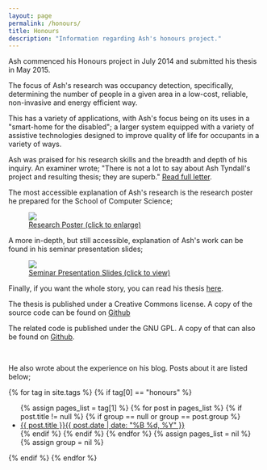 ```yaml
---
layout: page
permalink: /honours/
title: Honours
description: "Information regarding Ash's honours project."
---
```


Ash commenced his Honours project in July 2014 and submitted his thesis in May 2015.

The focus of Ash's research was occupancy detection, specifically, determining the number of people in a given area in a low-cost, reliable, non-invasive and energy efficient way.

This has a variety of applications, with Ash's focus being on its uses in a "smart-home for the disabled"​; a larger system equipped with a variety of assistive technologies designed to improve quality of life for occupants in a variety of ways.

Ash was praised for his research skills and the breadth and depth of his inquiry. An examiner wrote; "There is not a lot to say about Ash Tyndall's project and resulting thesis; they are superb."​ [Read full letter](MichaelWiseFeedback.pdf).

The most accessible explanation of Ash's research is the research poster he prepared for the School of Computer Science;

<figure>
  <a href="poster.pdf"><img src="poster.png" /></a>
  <figcaption><a href="poster.pdf">Research Poster (click to enlarge)</a></figcaption>
</figure>

A more in-depth, but still accessible, explanation of Ash's work can be found in his seminar presentation slides;

<figure>
  <a href="presentation.pdf"><img src="presentation.png" /></a>
  <figcaption><a href="presentation.pdf">Seminar Presentation Slides (click to view)</a></figcaption>
</figure>

Finally, if you want the whole story, you can read his thesis [here](thesis.pdf).

The thesis is published under a Creative Commons license. A copy of the source code can be found on [Github](https://github.com/atyndall/honours)

The related code is published under the GNU GPL. A copy of that can also be found on [Github](https://github.com/atyndall/thing).

<br>

He also wrote about the experience on his blog. Posts about it are listed below; 

{% for tag in site.tags %}
{% if tag[0] == "honours" %}
<ul class="post-list">
{% assign pages_list = tag[1] %}  
{% for post in pages_list %}
{% if post.title != null %}
{% if group == null or group == post.group %}
<li><a href="{{ post.url }}">{{ post.title }}<span class="entry-date"><time datetime="{{ post.date | date_to_xmlschema }}">{{ post.date | date: "%B %d, %Y" }}</time></span></a></li>
{% endif %}
{% endif %}
{% endfor %}
{% assign pages_list = nil %}
{% assign group = nil %}
</ul>
{% endif %}
{% endfor %}
